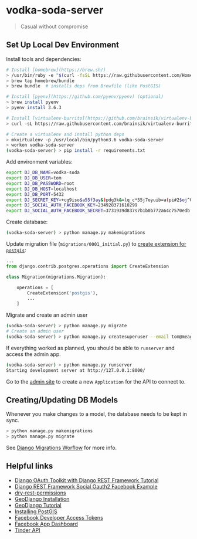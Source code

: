 # vodka-soda-server

> Casual without compromise

## Set Up Local Dev Environment

Install tools and dependencies:

```bash
# Install [homebrew](https://brew.sh/)
> /usr/bin/ruby -e "$(curl -fsSL https://raw.githubusercontent.com/Homebrew/install/master/install)"
> brew tap homebrew/bundle
> brew bundle  # installs deps from Brewfile (like PostGIS)

# Install [pyenv](https://github.com/pyenv/pyenv) (optional)
> brew install pyenv
> pyenv install 3.6.3

# Install [virtualenv-burrito](https://github.com/brainsik/virtualenv-burrito) (optional)
> curl -sL https://raw.githubusercontent.com/brainsik/virtualenv-burrito/master/virtualenv-burrito.sh | $SHELL

# Create a virtualenv and install python deps
> mkvirtualenv -p /usr/local/bin/python3.6 vodka-soda-server
> workon vodka-soda-server
(vodka-soda-server) > pip install -r requirements.txt
```

Add environment variables:

```bash
export DJ_DB_NAME=vodka-soda
export DJ_DB_USER=tom
export DJ_DB_PASSWORD=root
export DJ_DB_HOST=localhost
export DJ_DB_PORT=5432
export DJ_SECRET_KEY=+cg9iso$a55f3ay&)pdg3k&=lq_c*55j7oyuib=a(pi#2$oj^0
export DJ_SOCIAL_AUTH_FACEBOOK_KEY=234928371610299
export DJ_SOCIAL_AUTH_FACEBOOK_SECRET=3731939d837s7b1b0b772a64c7570edb
```

Create database:

```bash
(vodka-soda-server) > python manage.py makemigrations
```

Update migration file (`migrations/0001_initial.py`) to [create extension for `postgis`](https://docs.djangoproject.com/en/2.0/ref/contrib/gis/install/postgis/#creating-a-spatial-database):

```python
...
from django.contrib.postgres.operations import CreateExtension

class Migration(migrations.Migration):

    operations = [
        CreateExtension('postgis'),
        ...
    ]
```

Migrate and create an admin user

```bash
(vodka-soda-server) > python manage.py migrate
# Create an admin user
(vodka-soda-server) > python manage.py createsuperuser --email tom@meagher.co --username admin
```

If everything worked as planned, you should be able to `runserver` and access the admin app.

```bash
(vodka-soda-server) > python manage.py runserver
Starting development server at http://127.0.0.1:8000/
```

Go to the [admin site](http://127.0.0.1:8000/admin/oauth2_provider/application/add/) to create a new `Application` for the API to connect to.

## Creating/Updating DB Models

Whenever you make changes to a model, the database needs to be kept in sync.

```bash
> python manage.py makemigrations
> python manage.py migrate
```

See [Django Migrations Worflow](https://docs.djangoproject.com/en/2.0/topics/migrations/#workflow) for more info.

## Helpful links

+ [Django OAuth Toolkit with Django REST Framework Tutorial](https://django-oauth-toolkit.readthedocs.io/en/latest/rest-framework/rest-framework.html)
+ [Django REST Framework Social Oauth2 Facebook Example](https://github.com/PhilipGarnero/django-rest-framework-social-oauth2#facebook-example)
+ [dry-rest-permissions](https://github.com/dbkaplan/dry-rest-permissions)
+ [GeoDjango Installation](https://docs.djangoproject.com/en/2.0/ref/contrib/gis/install/)
+ [GeoDjango Tutorial](https://docs.djangoproject.com/en/2.0/ref/contrib/gis/tutorial/)
+ [Installing PostGIS](https://docs.djangoproject.com/en/2.0/ref/contrib/gis/install/postgis/)
+ [Facebook Developer Access Tokens](https://developers.facebook.com/tools/accesstoken/)
+ [Facebook App Dashboard](https://developers.facebook.com/apps/234319953810299/dashboard/)
+ [Tinder API](https://gist.github.com/rtt/10403467)

